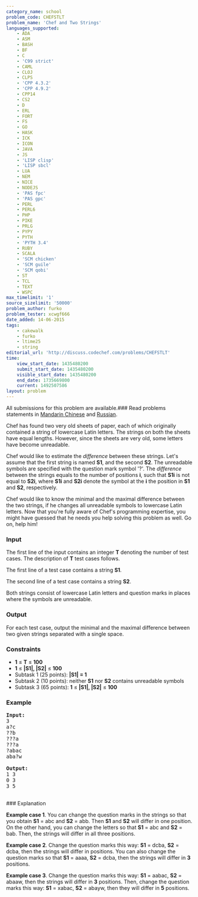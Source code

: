 ```yaml
---
category_name: school
problem_code: CHEFSTLT
problem_name: 'Chef and Two Strings'
languages_supported:
    - ADA
    - ASM
    - BASH
    - BF
    - C
    - 'C99 strict'
    - CAML
    - CLOJ
    - CLPS
    - 'CPP 4.3.2'
    - 'CPP 4.9.2'
    - CPP14
    - CS2
    - D
    - ERL
    - FORT
    - FS
    - GO
    - HASK
    - ICK
    - ICON
    - JAVA
    - JS
    - 'LISP clisp'
    - 'LISP sbcl'
    - LUA
    - NEM
    - NICE
    - NODEJS
    - 'PAS fpc'
    - 'PAS gpc'
    - PERL
    - PERL6
    - PHP
    - PIKE
    - PRLG
    - PYPY
    - PYTH
    - 'PYTH 3.4'
    - RUBY
    - SCALA
    - 'SCM chicken'
    - 'SCM guile'
    - 'SCM qobi'
    - ST
    - TCL
    - TEXT
    - WSPC
max_timelimit: '1'
source_sizelimit: '50000'
problem_author: furko
problem_tester: xcwgf666
date_added: 14-06-2015
tags:
    - cakewalk
    - furko
    - ltime25
    - string
editorial_url: 'http://discuss.codechef.com/problems/CHEFSTLT'
time:
    view_start_date: 1435480200
    submit_start_date: 1435480200
    visible_start_date: 1435480200
    end_date: 1735669800
    current: 1492507586
layout: problem
---
```

All submissions for this problem are available.###  Read problems statements in [Mandarin Chinese](http://www.codechef.com/download/translated/LTIME25/mandarin/CHEFSTLT.pdf) and [Russian](http://www.codechef.com/download/translated/LTIME25/russian/CHEFSTLT.pdf).

Chef has found two very old sheets of paper, each of which originally contained a string of lowercase Latin letters. The strings on both the sheets have equal lengths. However, since the sheets are very old, some letters have become unreadable.

Chef would like to estimate the _difference_ between these strings. Let's assume that the first string is named **S1**, and the second **S2**. The unreadable symbols are specified with the question mark symbol '?'. The _difference_ between the strings equals to the number of positions **i**, such that **S1i** is not equal to **S2i**, where **S1i** and **S2i** denote the symbol at the **i** the position in **S1** and **S2**, respectively.

Chef would like to know the minimal and the maximal difference between the two strings, if he changes all unreadable symbols to lowercase Latin letters. Now that you're fully aware of Chef's programming expertise, you might have guessed that he needs you help solving this problem as well. Go on, help him!

### Input

The first line of the input contains an integer **T** denoting the number of test cases. The description of **T** test cases follows.

The first line of a test case contains a string **S1**.

The second line of a test case contains a string **S2**.

Both strings consist of lowercase Latin letters and question marks in places where the symbols are unreadable.

### Output

For each test case, output the minimal and the maximal difference between two given strings separated with a single space.

### Constraints

- **1** ≤ **T** ≤ **100**
- **1** ≤ **|S1|, |S2|** ≤ **100**
- Subtask 1 (25 points): **|S1| = 1**
- Subtask 2 (10 points): neither **S1** nor **S2** contains unreadable symbols
- Subtask 3 (65 points): **1** ≤ **|S1|, |S2|** ≤ **100**

### Example

<pre><b>Input:</b>
<tt>3
a?c
??b
???a
???a
?abac
aba?w</tt>

<b>Output:</b>
<tt>1 3
0 3
3 5</tt>

</pre>### Explanation
**Example case 1**. You can change the question marks in the strings so that you obtain **S1** = abc and **S2** = abb. Then **S1** and **S2** will differ in one position. On the other hand, you can change the letters so that **S1** = abc and **S2** = bab. Then, the strings will differ in all three positions.

**Example case 2**. Change the question marks this way: **S1** = dcba, **S2** = dcba, then the strings will differ in  positions. You can also change the question marks so that **S1** = aaaa, **S2** = dcba, then the strings will differ in **3** positions.

**Example case 3**. Change the question marks this way: **S1** = aabac, **S2** = abaaw, then the strings will differ in **3** positions. Then, change the question marks this way: **S1** = xabac, **S2** = abayw, then they will differ in **5** positions.
